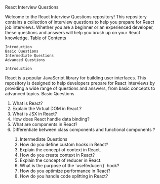 React Interview Questions

Welcome to the React Interview Questions repository! This repository contains a collection of interview questions to help you prepare for React job interviews. Whether you are a beginner or an experienced developer, these questions and answers will help you brush up on your React knowledge.
Table of Contents

    Introduction
    Basic Questions
    Intermediate Questions
    Advanced Questions

    Introduction

React is a popular JavaScript library for building user interfaces. This repository is designed to help developers prepare for React interviews by providing a wide range of questions and answers, from basic concepts to advanced topics.
Basic Questions
<ol>
    <li>
What is React?</li>
    <li>
Explain the Virtual DOM in React.?</li>
    <li>
 What is JSX in React?</li>
    <li>
 How does React handle data binding?</li>
    <li>
 What are components in React?</li>
<li>
 Differentiate between class components and functional components ?</li>

<ol>
    

<li>
Intermediate Questions</li>
<li>
How do you define custom hooks in React?</li>
<li>
Explain the concept of context in React.</li>
<li>
How do you create context in React?</li>
<li>
Explain the concept of reducer in React.</li>
<li>
What is the purpose of the `useReducer()` hook?</li>
<li>
How do you optimize performance in React?</li>
<li>
How do you handle code splitting in React?</li>
</ol>
